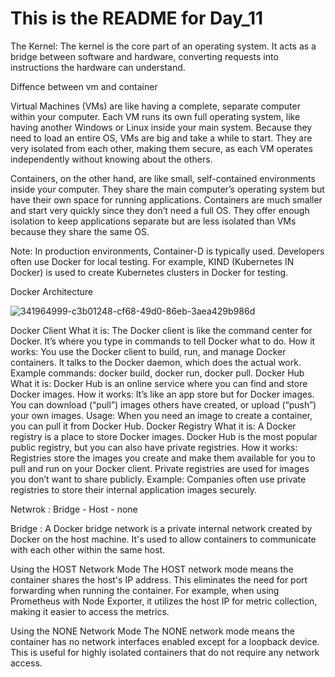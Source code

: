 # This is the README for Day_11 

The Kernel: The kernel is the core part of an operating system. It acts as a bridge between software and hardware, converting requests into instructions the hardware can understand.

Diffence between vm and container 

Virtual Machines (VMs) are like having a complete, separate computer within your computer. Each VM runs its own full operating system, like having another Windows or Linux inside your main system. Because they need to load an entire OS, VMs are big and take a while to start. They are very isolated from each other, making them secure, as each VM operates independently without knowing about the others.

Containers, on the other hand, are like small, self-contained environments inside your computer. They share the main computer’s operating system but have their own space for running applications. Containers are much smaller and start very quickly since they don’t need a full OS. They offer enough isolation to keep applications separate but are less isolated than VMs because they share the same OS.

Note: In production environments, Container-D is typically used. Developers often use Docker for local testing. For example, KIND (Kubernetes IN Docker) is used to create Kubernetes clusters in Docker for testing.

Docker Architecture

![341964999-c3b01248-cf68-49d0-86eb-3aea429b986d](https://github.com/user-attachments/assets/a1f6a481-b251-4313-85c0-c76f53c7b5bb)

Docker Client What it is: The Docker client is like the command center for Docker. It’s where you type in commands to tell Docker what to do. How it works: You use the Docker client to build, run, and manage Docker containers. It talks to the Docker daemon, which does the actual work. Example commands: docker build, docker run, docker pull. Docker Hub What it is: Docker Hub is an online service where you can find and store Docker images. How it works: It’s like an app store but for Docker images. You can download (“pull”) images others have created, or upload (“push”) your own images. Usage: When you need an image to create a container, you can pull it from Docker Hub. Docker Registry What it is: A Docker registry is a place to store Docker images. Docker Hub is the most popular public registry, but you can also have private registries. How it works: Registries store the images you create and make them available for you to pull and run on your Docker client. Private registries are used for images you don’t want to share publicly. Example: Companies often use private registries to store their internal application images securely.

Netwrok : Bridge - Host - none

Bridge : A Docker bridge network is a private internal network created by Docker on the host machine. It's used to allow containers to communicate with each other within the same host.

Using the HOST Network Mode
The HOST network mode means the container shares the host's IP address. This eliminates the need for port forwarding when running the container. For example, when using Prometheus with Node Exporter, it utilizes the host IP for metric collection, making it easier to access the metrics.

Using the NONE Network Mode
The NONE network mode means the container has no network interfaces enabled except for a loopback device. This is useful for highly isolated containers that do not require any network access.
